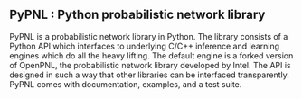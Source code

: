 ## PyPNL : Python probabilistic network library

PyPNL is a probabilistic network library in Python. The library consists of a Python API which interfaces to underlying C/C++ inference and learning engines which do all the heavy lifting. The default engine is a forked version of OpenPNL, the probabilistic network library developed by Intel. The API is designed in such a way that other libraries can be interfaced transparently. PyPNL comes with documentation, examples, and a test suite.

 
